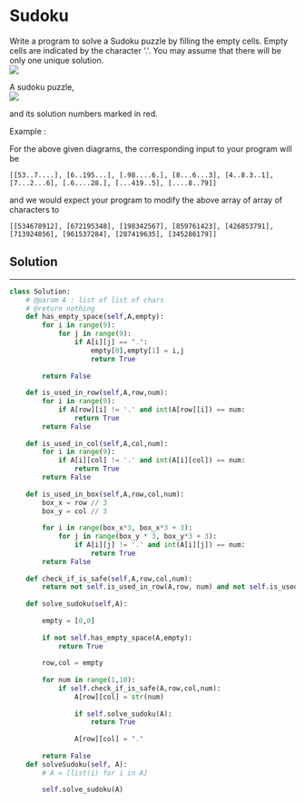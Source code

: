 <h1>Sudoku</h1>

<p>
Write a program to solve a Sudoku puzzle by filling the empty cells.
Empty cells are indicated by the character '.'. You may assume that there will be only one unique solution.
<br>
<img src="https://upload.wikimedia.org/wikipedia/commons/thumb/f/ff/Sudoku-by-L2G-20050714.svg/250px-Sudoku-by-L2G-20050714.svg.png">

A sudoku puzzle,
<br>
<img src="https://upload.wikimedia.org/wikipedia/commons/thumb/3/31/Sudoku-by-L2G-20050714_solution.svg/250px-Sudoku-by-L2G-20050714_solution.svg.png">

and its solution numbers marked in red.

Example :

For the above given diagrams, the corresponding input to your program will be

```
[[53..7....], [6..195...], [.98....6.], [8...6...3], [4..8.3..1], [7...2...6], [.6....28.], [...419..5], [....8..79]]
```
and we would expect your program to modify the above array of array of characters to

```
[[534678912], [672195348], [198342567], [859761423], [426853791], [713924856], [961537284], [287419635], [345286179]]
```
    
</p>

<h2>Solution</h2>

***

```python
class Solution:
    # @param A : list of list of chars
    # @return nothing
    def has_empty_space(self,A,empty):
        for i in range(9):
            for j in range(9):
                if A[i][j] == ".":
                    empty[0],empty[1] = i,j
                    return True
                    
        return False
     
    def is_used_in_row(self,A,row,num):
        for i in range(9):
            if A[row][i] != '.' and int(A[row][i]) == num:
                return True
        return False
    
    def is_used_in_col(self,A,col,num):
        for i in range(9):
            if A[i][col] != '.' and int(A[i][col]) == num:
                return True
        return False
    
    def is_used_in_box(self,A,row,col,num):
        box_x = row // 3
        box_y = col // 3
    
        for i in range(box_x*3, box_x*3 + 3):
            for j in range(box_y * 3, box_y*3 + 3):
                if A[i][j] != '.' and int(A[i][j]) == num:
                    return True
        return False
        
    def check_if_is_safe(self,A,row,col,num):
        return not self.is_used_in_row(A,row, num) and not self.is_used_in_col(A,col, num) and not self.is_used_in_box(A,row,col, num)
        
    def solve_sudoku(self,A):
        
        empty = [0,0]
        
        if not self.has_empty_space(A,empty):
            return True
        
        row,col = empty
        
        for num in range(1,10):
            if self.check_if_is_safe(A,row,col,num):
                A[row][col] = str(num)
                
                if self.solve_sudoku(A):
                    return True
                    
                A[row][col] = "."
                
        return False
    def solveSudoku(self, A):
        # A = [list(i) for i in A]
    
        self.solve_sudoku(A)
```